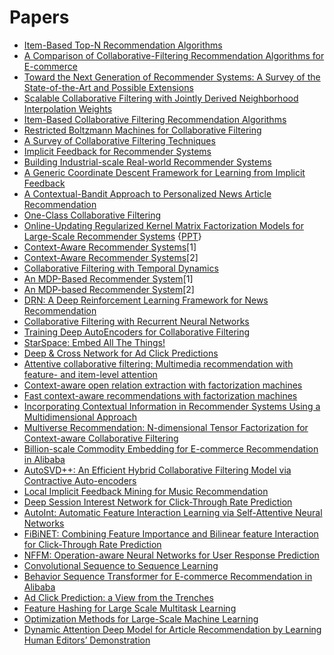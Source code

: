 # Papers

+ [Item-Based Top-N Recommendation Algorithms](http://files.grouplens.org/papers/www10_sarwar.pdf)
+ [A Comparison of Collaborative-Filtering Recommendation Algorithms for E-commerce](https://www.researchgate.net/publication/220628661_A_Comparison_of_Collaborative-Filtering_Recommendation_Algorithms_for_E-commerce)
+ [Toward the Next Generation of Recommender Systems: A Survey of the State-of-the-Art and Possible Extensions](http://pages.stern.nyu.edu/~atuzhili/pdf/TKDE-Paper-as-Printed.pdf)
+ [Scalable Collaborative Filtering with Jointly Derived Neighborhood Interpolation Weights](http://citeseerx.ist.psu.edu/viewdoc/download?doi=10.1.1.218.109&rep=rep1&type=pdf)
+ [Item-Based Collaborative Filtering Recommendation Algorithms](http://files.grouplens.org/papers/www10_sarwar.pdf)
+ [Restricted Boltzmann Machines for Collaborative Filtering](https://www.cs.toronto.edu/~rsalakhu/papers/rbmcf.pdf)
+ [A Survey of Collaborative Filtering Techniques](https://www.researchgate.net/publication/220173171_A_Survey_of_Collaborative_Filtering_Techniques)
+ [Implicit Feedback for Recommender Systems](http://citeseerx.ist.psu.edu/viewdoc/download?doi=10.1.1.468.1279&rep=rep1&type=pdf)
+ [Building Industrial-scale Real-world Recommender Systems](https://xamat.github.io/pubs/recsys12-tutorial.pdf)
+ [A Generic Coordinate Descent Framework for Learning from Implicit Feedback](http://papers.www2017.com.au.s3-website-ap-southeast-2.amazonaws.com/proceedings/p1341.pdf)
+ [A Contextual-Bandit Approach to Personalized News Article Recommendation](http://rob.schapire.net/papers/www10.pdf)
+ [One-Class Collaborative Filtering](https://cseweb.ucsd.edu/classes/fa17/cse291-b/reading/04781145.pdf)
+ [Online-Updating Regularized Kernel Matrix Factorization Models for Large-Scale Recommender Systems](http://citeseerx.ist.psu.edu/viewdoc/download?doi=10.1.1.165.8010&rep=rep1&type=pdf) {[PPT](https://pdfs.semanticscholar.org/ef7a/106856cbc2c4c55c2dc83fd33ddba2382ea6.pdf)}
+ [Context-Aware Recommender Systems](http://www.inf.unibz.it/~ricci/papers/08-Adomavicius.pdf)[1]
+ [Context-Aware Recommender Systems](http://citeseerx.ist.psu.edu/viewdoc/download?doi=10.1.1.423.4220&rep=rep1&type=pdf)[2]
+ [Collaborative Filtering with Temporal Dynamics](http://citeseerx.ist.psu.edu/viewdoc/download?doi=10.1.1.379.1951&rep=rep1&type=pdf)
+ [An MDP-Based Recommender System](http://www.jmlr.org/papers/volume6/shani05a/shani05a.pdf)[1]
+ [An MDP-based Recommender System](https://arxiv.org/abs/1301.0600)[2]
+ [DRN: A Deep Reinforcement Learning Framework for News Recommendation](http://www.personal.psu.edu/~gjz5038/paper/www2018_reinforceRec/www2018_reinforceRec.pdf)
+ [Collaborative Filtering with Recurrent Neural Networks](https://paperswithcode.com/paper/collaborative-filtering-with-recurrent-neural)
+ [Training Deep AutoEncoders for Collaborative Filtering](https://paperswithcode.com/paper/training-deep-autoencoders-for-collaborative)
+ [StarSpace: Embed All The Things!](https://paperswithcode.com/paper/starspace-embed-all-the-things)
+ [Deep & Cross Network for Ad Click Predictions](https://arxiv.org/abs/1708.05123)
+ [Attentive collaborative filtering: Multimedia recommendation with feature- and item-level attention](https://www.comp.nus.edu.sg/~xiangnan/papers/sigir17-AttentiveCF.pdf)
+ [Context-aware open relation extraction with factorization machines](https://aclweb.org/anthology/D15-1204)
+ [Fast context-aware recommendations with factorization machines](https://github.com/buptjz/Factorization-Machine/blob/master/paper/Steffen%20Rendle%20(2011)%20Fast%20Context-aware%20Recommendations%20with%20Factorization%20Machines%20.pdf)
+ [Incorporating Contextual Information in Recommender Systems Using a Multidimensional Approach ](https://core.ac.uk/download/pdf/22877074.pdf)
+ [Multiverse Recommendation: N-dimensional Tensor Factorization for Context-aware Collaborative Filtering](https://xamat.github.io/pubs/karatzoglu-recsys-2010.pdf)
+ [Billion-scale Commodity Embedding for E-commerce Recommendation in Alibaba](https://arxiv.org/abs/1803.02349)
+ [AutoSVD++: An Efficient Hybrid Collaborative Filtering Model via Contractive Auto-encoders](https://arxiv.org/pdf/1704.00551.pdf)
+ [Local Implicit Feedback Mining for Music Recommendation](https://homes.cs.washington.edu/~tqchen/data/pdf/recsys12-p91-yang.pdf)
+ [Deep Session Interest Network for Click-Through Rate Prediction](https://arxiv.org/pdf/1905.06482.pdf)
+ [AutoInt: Automatic Feature Interaction Learning via Self-Attentive Neural Networks](https://arxiv.org/pdf/1810.11921.pdf)
+ [FiBiNET: Combining Feature Importance and Bilinear feature Interaction for Click-Through Rate Prediction](https://arxiv.org/pdf/1905.09433.pdf)
+ [NFFM: Operation-aware Neural Networks for User Response Prediction](https://arxiv.org/pdf/1904.12579.pdf)
+ [Convolutional Sequence to Sequence Learning](https://arxiv.org/pdf/1705.03122.pdf)
+ [Behavior Sequence Transformer for E-commerce Recommendation in Alibaba](https://arxiv.org/pdf/1905.06874.pdf)
+ [Ad Click Prediction: a View from the Trenches](https://static.googleusercontent.com/media/research.google.com/en//pubs/archive/41159.pdf)
+ [Feature Hashing for Large Scale Multitask Learning](https://alex.smola.org/papers/2009/Weinbergeretal09.pdf)
+ [Optimization Methods for Large-Scale Machine Learning](https://arxiv.org/pdf/1606.04838.pdf)
+ [Dynamic Attention Deep Model for Article Recommendation by Learning Human Editors’ Demonstration](http://lantaoyu.com/files/dadm-kdd.pdf)

